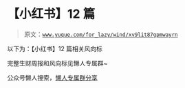 # 【小红书】12 篇

> 原文：[`www.yuque.com/for_lazy/wind/xv9lit87gpmwayrn`](https://www.yuque.com/for_lazy/wind/xv9lit87gpmwayrn)

以下为：【小红书】12 篇相关风向标

完整生财周报和风向标见懒人专属群~

公众号懒人搜索，[懒人专属群分享](https://lazybook.fun/#/blog/group)